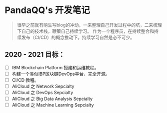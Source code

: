 # PandaQQ's 开发笔记

> 很早之前就有萌生写blog的冲动，一来整理自己开发过程中的坑，二来梳理下自己的技术栈，鞭策自己持续学习。 作为一个程序员，在持续整合和持续发布（CI/CD）的概念推动下。持续学习自然是必不可少。


## 2020 - 2021 目标：
- [ ] IBM Blockchain Platform 搭建和运维教程。
- [ ] 构建一个类似IBP区块链DevOps平台，完全开源。
- [ ] CI/CD 教程。
- [ ] AliCloud 之 Network Sepcialty
- [ ] AliCloud 之 DevOps Sepcialty
- [ ] AliCloud 之 Big Data Analysis Sepcialty
- [ ] AliCloud 之 Machine Learning Sepcialty